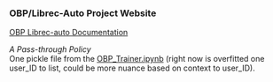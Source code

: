 ### OBP/Librec-Auto Project Website ###

[OBP Librec-auto Documentation](https://luciajayne.github.io/obp-librec-main/)

*A Pass-through Policy* <br />
One pickle file from the [OBP_Trainer.ipynb](content/OBP_Trainer.ipynb) (right now is overfitted one user_ID to list, could be more nuance based on context to user_ID). 
